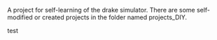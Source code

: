 A project for self-learning of the drake simulator. There are some self-modified or created projects in the folder named projects_DIY.

test
